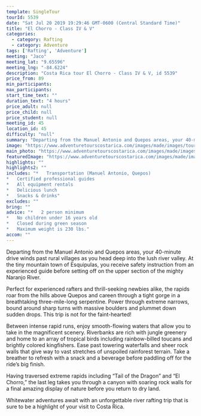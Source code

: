 ```yaml
---
template: SingleTour
tourId: 5539
date: "Sat Jul 20 2019 19:29:46 GMT-0600 (Central Standard Time)"
title: "El Chorro - Class IV & V"
categories: 
  - category: Rafting
  - category: Adventure
tags: ['Rafting', 'Adventure']
meeting: "Jaco"
meeting_lat: "9.65596"
meeting_lng: "-84.6224"
description: "Costa Rica tour El Chorro - Class IV & V, id 5539"
price_from: 89
min_participants: 
max_participants: 
start_time_text: ""
duration_text: "4 hours"
price_adult: null
price_child: null
price_student: null
meeting_id: 45
location_id: 45
difficulty: "null"
summary: "Departing from the Manuel Antonio and Quepos areas, your 40-minute drive winds past rural villages as you head deep into the lush river valley. At the tiny mountain town of Esquipulas, you receive safety instruction from an experienced guide before setting off on the upper secti...."
image: "https://www.adventuretourscostarica.com/images/made/images/tours/Rafting/costa-rica-whitewater-rafting-tours_350_250_c1.jpg"
main_photo: "https://www.adventuretourscostarica.com/images/made/images/tours/Rafting/costa-rica-whitewater-rafting-tours_350_250_c1.jpg"
featuredImage: "https://www.adventuretourscostarica.com/images/made/images/tours/Rafting/costa-rica-whitewater-rafting-tours_350_250_c1.jpg"
highlights: ""
highlights2: ""
includes: "*   Transportation (Manuel Antonio, Quepos)
*   Certified professional guides
*   All equipment rentals
*   Delicious lunch
*   Snacks & drinks"
excludes: ""
bring: ""
advice: "*   2 person minimum
*   No children under 16 years old
*   Closed during green season
*   Maximum weight is 230 lbs."
accom: ""
---
```

Departing from the Manuel Antonio and Quepos areas, your 40-minute drive winds past rural villages as you head deep into the lush river valley. At the tiny mountain town of Esquipulas, you receive safety instruction from an experienced guide before setting off on the upper section of the mighty Naranjo River.

Perfect for experienced rafters and thrill-seeking newbies alike, the rapids roar from the hills above Quepos and careen through a tight gorge in a breathtaking three-mile-long serpentine. Power through extreme narrows, bound around sharp turns with massive boulders and plummet down sudden drops. This trip is not for the faint-hearted!

Between intense rapid runs, enjoy smooth-flowing waters that allow you to take in the magnificent scenery. Riverbanks are rich with jungle greenery and home to an array of tropical birds including rainbow-billed toucans and brightly colored kingfishers. Ease past towering waterfalls and sheer rock walls that give way to vast stretches of unspoiled rainforest terrain. Take a breather to refresh with a snack and a beverage before paddling off for the ride’s big finish.

Having traversed extreme rapids including “Tail of the Dragon” and “El Chorro,” the last leg takes you through a canyon with soaring rock walls for a final amazing display of nature before you return to dry land.

Whitewater adventures await with an unforgettable river rafting trip that is sure to be a highlight of your visit to Costa Rica.